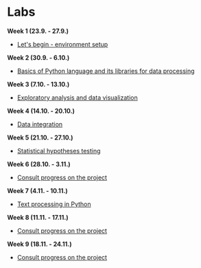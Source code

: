 # Labs

**Week 1 (23.9. - 27.9.)**

- [Let's begin - environment setup](01.md)

**Week 2 (30.9. - 6.10.)**

- [Basics of Python language and its libraries for data processing](02.md)

**Week 3 (7.10. - 13.10.)**

- [Exploratory analysis and data visualization](03/03.md)

**Week 4 (14.10. - 20.10.)**

- [Data integration](04.md)

**Week 5 (21.10. - 27.10.)**

- [Statistical hypotheses testing](05/05.md)

**Week 6 (28.10. - 3.11.)**

- [Consult progress on the project](06.md)

**Week 7 (4.11. - 10.11.)**

- [Text processing in Python](07/07.md)

**Week 8 (11.11. - 17.11.)**

- [Consult progress on the project](08.md)

**Week 9 (18.11. - 24.11.)**

- [Consult progress on the project](09.md)